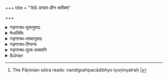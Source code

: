 +++
title = "165 आचार-हीनः क्लीबश्"

+++

<details><summary>गङ्गानथ-मूलानुवादः</summary>

One devoid of right conduct, the man without vigour, the constant beggar, he who lives by agriculture, one suffering from elephantiasis, and he who is spoken ill of by good men.—(165)
</details>

<details><summary>मेधातिथिः</summary>

**आचारो** गृहाभ्यागतानां पूजादिप्रयुक्तेर् लौकिकसमाचारः, तेन वर्जितः । **क्लीबो** ऽल्पसत्वः, भग्नोत्साहः कर्तव्येषु । **याचनकः** सदैव यो याचते, यश् च याच्ञया परान् उद्वेजयति । वस्तुस्वभावो ऽयं याच्ञया याच्यमानोद्वेजनम् । "नन्द्यादिभ्यो युः"[^२९६] (३.१.१३४) स्वार्थे कः । **कृषिजीवी** स्वयंकृतया कृष्या जीवति, सति चोपायान्तरे अस्वयंकृतयापि । **श्लीपदी** एकः पादो महान् यस्य । **सद्भिर् निन्दितः** दुर्भगः, विनापि दोषेण सतां द्वेष्यः ॥ ३.१५५ ॥


[^२९६]:
     The Pāṇinian sūtra reads: nandigrahipacādibhyo lyuṇinyatraḥ |
</details>

<details><summary>गङ्गानथ-भाष्यानुवादः</summary>

‘*Right* *conduct*’ stands here for the ordinary acts of courtesy, such as offering worship to persons coming to one’s house, and so forth;—he who is devoid of this.

^(‘)*Without vigour*’—*i.e*., with very little energy; who has lost all enthusiasm for doing his duties.

‘*Constant beggar*’—one who is always begging, he who teases people by his begging; it is in the very nature of things that begging should displease the person bagged from. The term ‘*yācanakaḥ*’ is formed with the ‘*yu*’ affix, according to Pāṇini 3.1.134, and then the reflexive ‘*ka’* added to it.

‘*He who lives by agriculture*’—by doing the cultivating himself; or even by the cultivating done by others, if other means of living are available.

‘*One suffering form elephantiasis*’—whose one leg is thicker than the other,

‘*He who is spoken ill of by good men*’—the unfortunate man, who is despised by good men, even without doing anything wrong.—(165)
</details>

<details><summary>गङ्गानथ-टिप्पन्यः</summary>

This verse is quoted without comment in *Parāśaramādhava* (Ācāra, p. 688);—in *Hemādri* (Śrāddha, p. 482);—and in *Śrāddhakriyākaumudī* (p. 40).
</details>

<details><summary>गङ्गानथ-तुल्य-वाक्यानि</summary>

**(verses 3.150-166)  
**

See Comparative notes for [Verse 3.150].
</details>

<details><summary>Bühler</summary>

165	He who does not follow the rule of conduct, a (man destitute of energy like a) eunuch, one who constantly asks (for favours), he who lives by agriculture, a club-footed man, and he who is censured by virtuous men,
</details>
